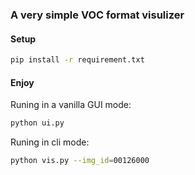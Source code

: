 ### A very simple VOC format visulizer

#### Setup
```bash
pip install -r requirement.txt
```

#### Enjoy
Runing in a vanilla GUI mode:
```bash
python ui.py
```
Runing in cli mode:
```bash
python vis.py --img_id=00126000
```


